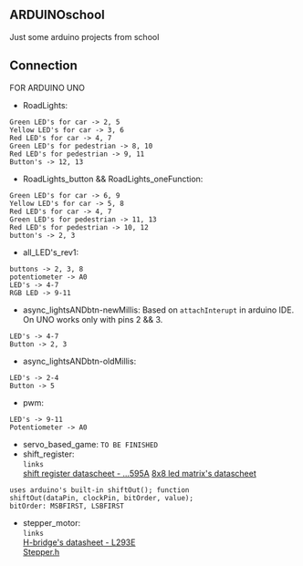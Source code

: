 ## ARDUINOschool
Just some arduino projects from school

## Connection
FOR ARDUINO UNO
* RoadLights:
```
Green LED's for car -> 2, 5
Yellow LED's for car -> 3, 6
Red LED's for car -> 4, 7
Green LED's for pedestrian -> 8, 10
Red LED's for pedestrian -> 9, 11
Button's -> 12, 13
```
* RoadLights_button && RoadLights_oneFunction:
```
Green LED's for car -> 6, 9
Yellow LED's for car -> 5, 8
Red LED's for car -> 4, 7
Green LED's for pedestrian -> 11, 13
Red LED's for pedestrian -> 10, 12
button's -> 2, 3
```
* all_LED's_rev1:
```
buttons -> 2, 3, 8
potentiometer -> A0
LED's -> 4-7
RGB LED -> 9-11
```
* async_lightsANDbtn-newMillis:
Based on ```attachInterupt``` in arduino IDE. On UNO works only with pins 2 && 3. 
```
LED's -> 4-7
Button -> 2, 3
```
* async_lightsANDbtn-oldMillis:
```
LED's -> 2-4
Button -> 5
```
* pwm:
```
LED's -> 9-11
Potentiometer -> A0
```
* servo_based_game:
  ```TO BE FINISHED```
* shift_register:  
  ```links```       
  [shift register datascheet - ...595A](https://www.alldatasheet.com/datasheet-pdf/pdf/12192/ONSEMI/MC74HC595A.html)
  [8x8 led matrix's datascheet](https://components101.com/sites/default/files/component_datasheet/LED%20Matrix%20Datasheet.pdf)
```
uses arduino's built-in shiftOut(); function
shiftOut(dataPin, clockPin, bitOrder, value);
bitOrder: MSBFIRST, LSBFIRST
```
* stepper_motor:  
  ```links```    
  [H-bridge's datasheet - L293E](https://pdf1.alldatasheet.com/datasheet-pdf/view/227655/STMICROELECTRONICS/L293E.html)  
  [Stepper.h](https://www.arduino.cc/reference/en/libraries/stepper/) 

